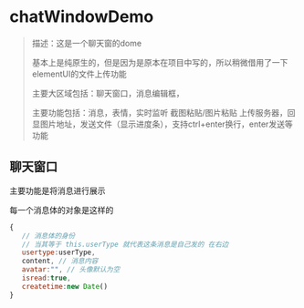 # chatWindowDemo

> 描述：这是一个聊天窗的dome
>
> 基本上是纯原生的，但是因为是原本在项目中写的，所以稍微借用了一下 elementUI的文件上传功能
>
> 主要大区域包括：聊天窗口，消息编辑框，
>
> 主要功能包括：消息，表情，实时监听 截图粘贴/图片粘贴 上传服务器，回显图片地址，发送文件（显示进度条），支持ctrl+enter换行，enter发送等功能

## 聊天窗口

主要功能是将消息进行展示

每一个消息体的对象是这样的

```javascript
{
   // 消息体的身份  
   // 当其等于 this.userType 就代表这条消息是自己发的 在右边
   usertype:userType, 
   content, // 消息内容
   avatar:"", // 头像默认为空
   isread:true,
   createtime:new Date()
}
```

